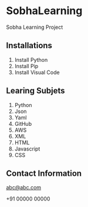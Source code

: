 # SobhaLearning
Sobha Learning Project

## Installations
1. Install Python 
2. Install Pip
3. Install Visual Code

## Learing Subjets
1. Python
2. Json
3. Yaml
4. GitHub
5. AWS
6. XML
7. HTML
8. Javascript
9. CSS

## Contact Information
abc@abc.com

+91 00000 00000
